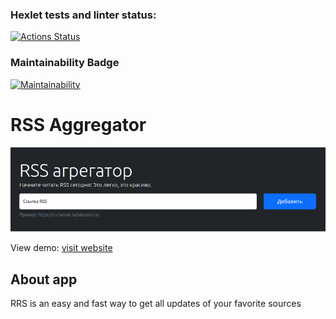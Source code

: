 ### Hexlet tests and linter status:
[![Actions Status](https://github.com/Soyer1310/frontend-project-11/workflows/hexlet-check/badge.svg)](https://github.com/Soyer1310/frontend-project-11/actions)


### Maintainability Badge
[![Maintainability](https://api.codeclimate.com/v1/badges/92f871af54e7bbb24ecb/maintainability)](https://codeclimate.com/github/Soyer1310/frontend-project-11/maintainability)

# RSS Aggregator
[![RSS Aggregator](img/rss_agregator.png)](https://frontend-project-11-51w4-soyer1310.vercel.app/)

View demo: [visit website](https://frontend-project-11-51w4-l29nnkdy5-soyer1310.vercel.app/)

## About app

RRS is an easy and fast way to get all updates of your favorite sources

